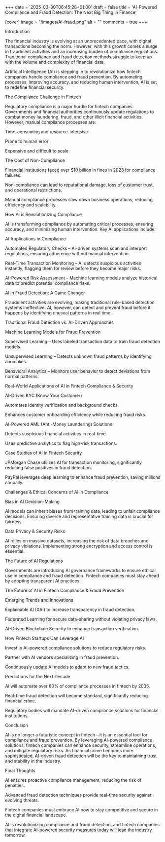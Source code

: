 +++ 
date = '2025-03-30T06:45:28+01:00' 
draft = false 
title = 'AI-Powered Compliance and Fraud Detection: The Next Big Thing in Finance'

[cover] 
image = "/images/Ai-fraud.png" 
alt = "" 
comments = true
+++

Introduction

The financial industry is evolving at an unprecedented pace, with digital transactions becoming the norm. However, with this growth comes a surge in fraudulent activities and an increasing burden of compliance regulations. Traditional compliance and fraud detection methods struggle to keep up with the volume and complexity of financial data.

Artificial Intelligence (AI) is stepping in to revolutionize how fintech companies handle compliance and fraud prevention. By automating processes, improving accuracy, and reducing human intervention, AI is set to redefine financial security.

The Compliance Challenge in Fintech

Regulatory compliance is a major hurdle for fintech companies. Governments and financial authorities continuously update regulations to combat money laundering, fraud, and other illicit financial activities. However, manual compliance processes are:

Time-consuming and resource-intensive

Prone to human error

Expensive and difficult to scale

The Cost of Non-Compliance

Financial institutions faced over $10 billion in fines in 2023 for compliance failures.

Non-compliance can lead to reputational damage, loss of customer trust, and operational restrictions.

Manual compliance processes slow down business operations, reducing efficiency and scalability.

How AI is Revolutionizing Compliance

AI is transforming compliance by automating critical processes, ensuring accuracy, and minimizing human intervention. Key AI applications include:

AI Applications in Compliance

Automated Regulatory Checks – AI-driven systems scan and interpret regulations, ensuring adherence without manual intervention.

Real-Time Transaction Monitoring – AI detects suspicious activities instantly, flagging them for review before they become major risks.

AI-Powered Risk Assessment – Machine learning models analyze historical data to predict potential compliance risks.

AI in Fraud Detection: A Game Changer

Fraudulent activities are evolving, making traditional rule-based detection systems ineffective. AI, however, can detect and prevent fraud before it happens by identifying unusual patterns in real time.

Traditional Fraud Detection vs. AI-Driven Approaches

Machine Learning Models for Fraud Prevention

Supervised Learning – Uses labeled transaction data to train fraud detection models.

Unsupervised Learning – Detects unknown fraud patterns by identifying anomalies.

Behavioral Analytics – Monitors user behavior to detect deviations from normal patterns.

Real-World Applications of AI in Fintech Compliance & Security

AI-Driven KYC (Know Your Customer)

Automates identity verification and background checks.

Enhances customer onboarding efficiency while reducing fraud risks.

AI-Powered AML (Anti-Money Laundering) Solutions

Detects suspicious financial activities in real-time.

Uses predictive analytics to flag high-risk transactions.

Case Studies of AI in Fintech Security

JPMorgan Chase utilizes AI for transaction monitoring, significantly reducing false positives in fraud detection.

PayPal leverages deep learning to enhance fraud prevention, saving millions annually.

Challenges & Ethical Concerns of AI in Compliance

Bias in AI Decision-Making

AI models can inherit biases from training data, leading to unfair compliance decisions. Ensuring diverse and representative training data is crucial for fairness.

Data Privacy & Security Risks

AI relies on massive datasets, increasing the risk of data breaches and privacy violations. Implementing strong encryption and access control is essential.

The Future of AI Regulations

Governments are introducing AI governance frameworks to ensure ethical use in compliance and fraud detection. Fintech companies must stay ahead by adopting transparent AI practices.

The Future of AI in Fintech Compliance & Fraud Prevention

Emerging Trends and Innovations

Explainable AI (XAI) to increase transparency in fraud detection.

Federated Learning for secure data-sharing without violating privacy laws.

AI-Driven Blockchain Security to enhance transaction verification.

How Fintech Startups Can Leverage AI

Invest in AI-powered compliance solutions to reduce regulatory risks.

Partner with AI vendors specializing in fraud prevention.

Continuously update AI models to adapt to new fraud tactics.

Predictions for the Next Decade

AI will automate over 80% of compliance processes in fintech by 2035.

Real-time fraud detection will become standard, significantly reducing financial crime.

Regulatory bodies will mandate AI-driven compliance solutions for financial institutions.

Conclusion

AI is no longer a futuristic concept in fintech—it is an essential tool for compliance and fraud prevention. By leveraging AI-powered compliance solutions, fintech companies can enhance security, streamline operations, and mitigate regulatory risks. As financial crime becomes more sophisticated, AI-driven fraud detection will be the key to maintaining trust and stability in the industry.

Final Thoughts

AI ensures proactive compliance management, reducing the risk of penalties.

Advanced fraud detection techniques provide real-time security against evolving threats.

Fintech companies must embrace AI now to stay competitive and secure in the digital financial landscape.

AI is revolutionizing compliance and fraud detection, and fintech companies that integrate AI-powered security measures today will lead the industry tomorrow.
